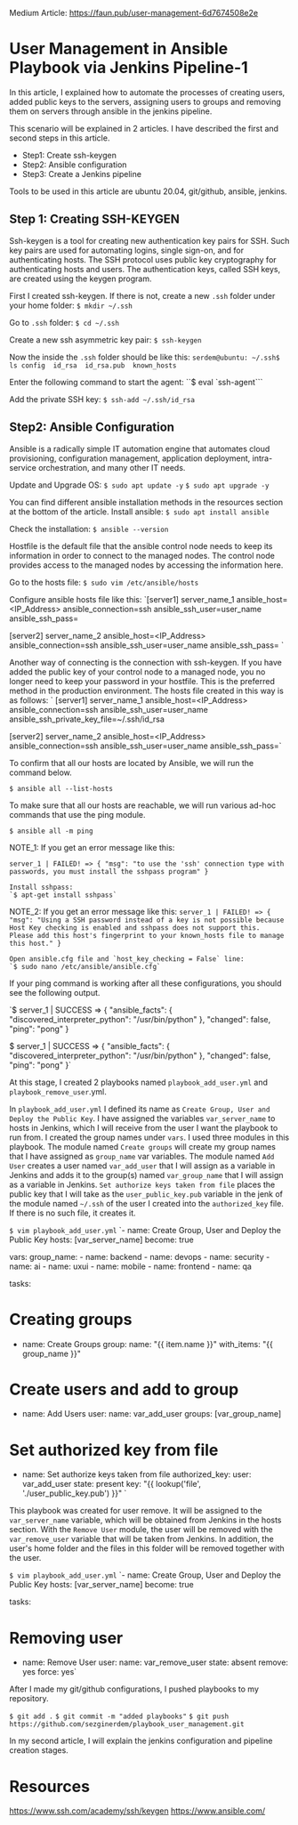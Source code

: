 Medium Article:
https://faun.pub/user-management-6d7674508e2e

# User Management in Ansible Playbook via Jenkins Pipeline-1
In this article, I explained how to automate the processes of creating users, added public keys to the servers, assigning users to groups and removing them on servers through ansible in the jenkins pipeline.

This scenario will be explained in 2 articles. I have described the first and second steps in this article.
- Step1: Create ssh-keygen
- Step2: Ansible configuration
- Step3: Create a Jenkins pipeline

Tools to be used in this article are ubuntu 20.04, git/github, ansible, jenkins.

## Step 1: Creating SSH-KEYGEN

Ssh-keygen is a tool for creating new authentication key pairs for SSH. Such key pairs are used for automating logins, single sign-on, and for authenticating hosts. The SSH protocol uses public key cryptography for authenticating hosts and users. The authentication keys, called SSH keys, are created using the keygen program.

First I created ssh-keygen. If there is not, create a new `.ssh` folder under your home folder:
`$ mkdir ~/.ssh`

Go to `.ssh` folder:
`$ cd ~/.ssh`

Create a new ssh asymmetric key pair:
`$ ssh-keygen`

Now the inside the `.ssh` folder should be like this:
`serdem@ubuntu: ~/.ssh$ ls
config  id_rsa  id_rsa.pub  known_hosts`

Enter the following command to start the agent:
``$ eval `ssh-agent```

Add the private SSH key:
`$ ssh-add ~/.ssh/id_rsa`

## Step2: Ansible Configuration

Ansible is a radically simple IT automation engine that automates cloud provisioning, configuration management, application deployment, intra-service orchestration, and many other IT needs.

Update and Upgrade OS:
`$ sudo apt update -y`
`$ sudo apt upgrade -y`

You can find different ansible installation methods in the resources section at the bottom of the article.
Install ansible:
`$ sudo apt install ansible`

Check the installation:
`$ ansible --version`

Hostfile is the default file that the ansible control node needs to keep its information in order to connect to the managed nodes. The control node provides access to the managed nodes by accessing the information here.

Go to the hosts file:
`$ sudo vim /etc/ansible/hosts`

Configure ansible hosts file like this:
`[server1]
server_name_1 ansible_host=<IP_Address> ansible_connection=ssh ansible_ssh_user=user_name ansible_ssh_pass=<Password>

[server2]
server_name_2 ansible_host=<IP_Address> ansible_connection=ssh ansible_ssh_user=user_name ansible_ssh_pass=<Password>
`

Another way of connecting is the connection with ssh-keygen. If you have added the public key of your control node to a managed node, you no longer need to keep your password in your hostfile. This is the preferred method in the production environment. The hosts file created in this way is as follows:
`
[server1]
server_name_1 ansible_host=<IP_Address> ansible_connection=ssh ansible_ssh_user=user_name ansible_ssh_private_key_file=~/.ssh/id_rsa

[server2]
server_name_2 ansible_host=<IP_Address> ansible_connection=ssh ansible_ssh_user=user_name ansible_ssh_pass=<Password>`

To confirm that all our hosts are located by Ansible, we will run the command below.

`$ ansible all --list-hosts`

To make sure that all our hosts are reachable, we will run various ad-hoc commands that use the ping module.

`$ ansible all -m ping`

NOTE_1: If you get an error message like this:

`server_1 | FAILED! => {
    "msg": "to use the 'ssh' connection type with passwords, you must install the sshpass program"
}`

    Install sshpass:
    `$ apt-get install sshpass`

NOTE_2: If you get an error message like this:
`server_1 | FAILED! => {
    "msg": "Using a SSH password instead of a key is not possible because Host Key checking is enabled and sshpass does not support this.  Please add this host's fingerprint to your known_hosts file to manage this host."
}`

    Open ansible.cfg file and `host_key_checking = False` line:
    `$ sudo nano /etc/ansible/ansible.cfg`

If your ping command is working after all these configurations, you should see the following output.

`$ server_1 | SUCCESS => {
    "ansible_facts": {
        "discovered_interpreter_python": "/usr/bin/python"
    },
    "changed": false,
    "ping": "pong"
}

$ server_1 | SUCCESS => {
    "ansible_facts": {
        "discovered_interpreter_python": "/usr/bin/python"
    },
    "changed": false,
    "ping": "pong"
}`

At this stage, I created 2 playbooks named `playbook_add_user.yml` and `playbook_remove_user`.yml.

In `playbook_add_user.yml` I defined its name as `Create Group, User and Deploy the Public Key`. I have assigned the variables `var_server_name` to hosts in Jenkins, which I will receive from the user I want the playbook to run from. I created the group names under `vars`. I used three modules in this playbook. The module named `Create groups` will create my group names that I have assigned as `group_name` var variables. The module named `Add User` creates a user named `var_add_user` that I will assign as a variable in Jenkins and adds it to the group(s) named `var_group_name` that I will assign as a variable in Jenkins. `Set authorize keys taken from file` places the public key that I will take as the `user_public_key.pub` variable in the jenk of the module named `~/.ssh` of the user I created into the `authorized_key` file. If there is no such file, it creates it.

`$ vim playbook_add_user.yml`
`- name: Create Group, User and Deploy the Public Key
  hosts: [var_server_name]
  become: true

  vars:
    group_name:
    - name: backend
    - name: devops
    - name: security
    - name: ai
    - name: uxui
    - name: mobile
    - name: frontend
    - name: qa
  
  tasks:

# Creating groups
  - name: Create Groups
    group:
      name: "{{ item.name }}"
    with_items: "{{ group_name }}"

# Create users and add to group 
  - name: Add Users
    user:
      name: var_add_user
      groups: [var_group_name]

# Set authorized key from file
  - name: Set authorize keys taken from file
    authorized_key:
      user: var_add_user
      state: present
      key: "{{ lookup('file', './user_public_key.pub') }}"
`

This playbook was created for user remove. It will be assigned to the `var_server_name` variable, which will be obtained from Jenkins in the hosts section. With the `Remove User` module, the user will be removed with the `var_remove_user` variable that will be taken from Jenkins. In addition, the user's home folder and the files in this folder will be removed together with the user.

`$ vim playbook_add_user.yml`
`- name: Create Group, User and Deploy the Public Key
  hosts: [var_server_name]
  become: true

  tasks:
# Removing user
  - name: Remove User
    user:
      name: var_remove_user
      state: absent
      remove: yes
      force: yes`

After I made my git/github configurations, I pushed playbooks to my repository.

`$ git add .`
`$ git commit -m "added playbooks"`
`$ git push https://github.com/sezginerdem/playbook_user_management.git`

In my second article, I will explain the jenkins configuration and pipeline creation stages.

# Resources

https://www.ssh.com/academy/ssh/keygen
https://www.ansible.com/
